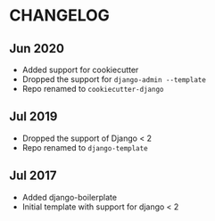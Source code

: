 # CHANGELOG

## Jun 2020

* Added support for cookiecutter
* Dropped the support for `django-admin --template`
* Repo renamed to `cookiecutter-django`

## Jul 2019

* Dropped the support of Django < 2
* Repo renamed to `django-template`

## Jul 2017

* Added django-boilerplate
* Initial template with support for django < 2
